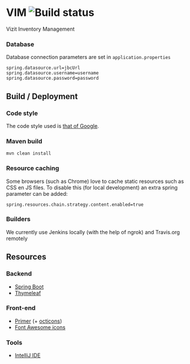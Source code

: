 # VIM ![Build status](https://travis-ci.org/mathiasbosman/VIM.svg?branch=master "Build status")
Vizit Inventory Management

### Database

Database connection parameters are set in `application.properties`
```
spring.datasource.url=jbcUrl
spring.datasource.username=username
spring.datasource.password=password
```

## Build / Deployment
### Code style
The code style used is [that of Google](https://github.com/google/styleguide).
### Maven build
```
mvn clean install
```

### Resource caching
Some browsers (such as Chrome) love to cache static resources such as CSS en JS files.
To disable this (for local development) an extra spring parameter can be added:
```
spring.resources.chain.strategy.content.enabled=true
```

### Builders
We currently use Jenkins locally (with the help of ngrok) and Travis.org remotely

## Resources
### Backend
* [Spring Boot](https://spring.io/guides/gs/serving-web-content/)
* [Thymeleaf](https://www.thymeleaf.org/)
### Front-end
* [Primer](https://primer.style/) (+ [octicons](https://octicons.github.com/))
* [Font Awesome icons](https://fontawesome.com/)
### Tools
* [IntelliJ IDE](https://www.jetbrains.com/idea/)
